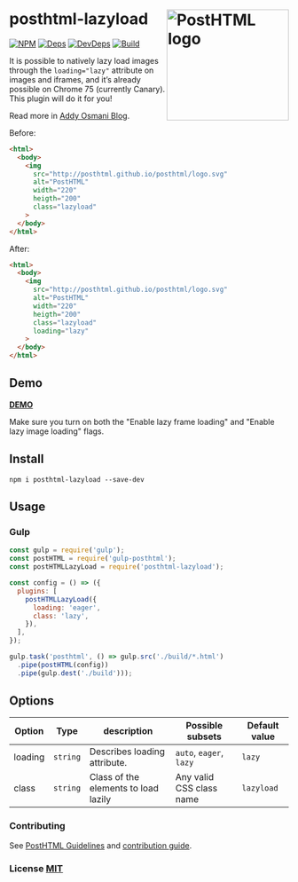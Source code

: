 # posthtml-lazyload <img align="right" width="220" height="200" title="PostHTML logo" src="http://posthtml.github.io/posthtml/logo.svg">

[![NPM][npm]][npm-url]
[![Deps][deps]][deps-url]
[![DevDeps][dev-deps]][dev-deps-url]
[![Build][build]][build-badge]

 It is possible to natively lazy load images through the `loading="lazy"` attribute on images and iframes, and it’s already possible on Chrome 75 (currently Canary). This plugin will do it for you!
 
 Read more in [Addy Osmani Blog](https://addyosmani.com/blog/lazy-loading/).

Before:
``` html
<html>
  <body>
    <img 
      src="http://posthtml.github.io/posthtml/logo.svg" 
      alt="PostHTML" 
      width="220"
      heigth="200" 
      class="lazyload"
    > 
  </body>
</html>
```

After:
``` html
<html>
  <body>
    <img 
      src="http://posthtml.github.io/posthtml/logo.svg" 
      alt="PostHTML" 
      width="220"
      heigth="200" 
      class="lazyload"
      loading="lazy"
    > 
  </body>
</html>
```

## Demo
[**DEMO**](https://mathiasbynens.be/demo/img-loading-lazy)

Make sure you turn on both the "Enable lazy frame loading" and "Enable lazy image loading" flags.

## Install

```npm
npm i posthtml-lazyload --save-dev
```

## Usage

### Gulp

``` js
const gulp = require('gulp');
const postHTML = require('gulp-posthtml');
const postHTMLLazyLoad = require('posthtml-lazyload');

const config = () => ({
  plugins: [
    postHTMLLazyLoad({
      loading: 'eager',
      class: 'lazy',
    }),
  ],
});

gulp.task('posthtml', () => gulp.src('./build/*.html')
  .pipe(postHTML(config))
  .pipe(gulp.dest('./build')));
```

## Options

| Option | Type | description | Possible subsets | Default value |
| ------ | ------ | ------ | ------ | ------ |
 loading | `string` | Describes loading attribute. | `auto`, `eager`, `lazy` | `lazy` |
 class | `string` | Class of the elements to load lazily | Any valid CSS class name | `lazyload` |

### Contributing

See [PostHTML Guidelines](https://github.com/posthtml/posthtml/tree/master/docs) and [contribution guide](CONTRIBUTING.md).

### License [MIT](LICENSE)

[npm]: https://img.shields.io/npm/v/posthtml-lazyload.svg
[npm-url]: https://npmjs.com/package/posthtml-lazyload

[deps]: https://david-dm.org/posthtml/posthtml.svg
[deps-url]: https://david-dm.org/webistomin/posthtml-lazyload

[dev-deps]: https://david-dm.org/webistomin/posthtml-lazyload/dev-status.svg
[dev-deps-url]: https://david-dm.org/webistomin/posthtml-lazyload?type=dev

[style]: https://img.shields.io/badge/code%20style-standard-yellow.svg
[style-url]: http://standardjs.com/

[build]: https://travis-ci.com/webistomin/posthtml-lazyload.svg?token=CqDseQbTs4cMwNAwVsgp&branch=master
[build-badge]: https://travis-ci.com/webistomin/posthtml-lazyload
